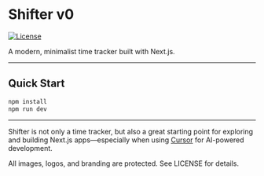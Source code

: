 # Shifter v0

[![License](https://img.shields.io/badge/license-Apache%202.0-blue.svg)](LICENSE)

A modern, minimalist time tracker built with Next.js.

---

## Quick Start

```bash
npm install
npm run dev
```

---

Shifter is not only a time tracker, but also a great starting point for exploring and building Next.js apps—especially when using [Cursor](https://www.cursor.so/) for AI-powered development.

All images, logos, and branding are protected. See LICENSE for details.
